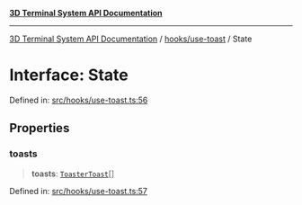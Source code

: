 [**3D Terminal System API Documentation**](../../../README.md)

***

[3D Terminal System API Documentation](../../../README.md) / [hooks/use-toast](../README.md) / State

# Interface: State

Defined in: [src/hooks/use-toast.ts:56](https://github.com/Dicommunitas/ThreeJS_Terminal_3D/blob/badc3233eff8eb21985e1864af032399a617b0af/src/hooks/use-toast.ts#L56)

## Properties

### toasts

> **toasts**: [`ToasterToast`](../type-aliases/ToasterToast.md)[]

Defined in: [src/hooks/use-toast.ts:57](https://github.com/Dicommunitas/ThreeJS_Terminal_3D/blob/badc3233eff8eb21985e1864af032399a617b0af/src/hooks/use-toast.ts#L57)
